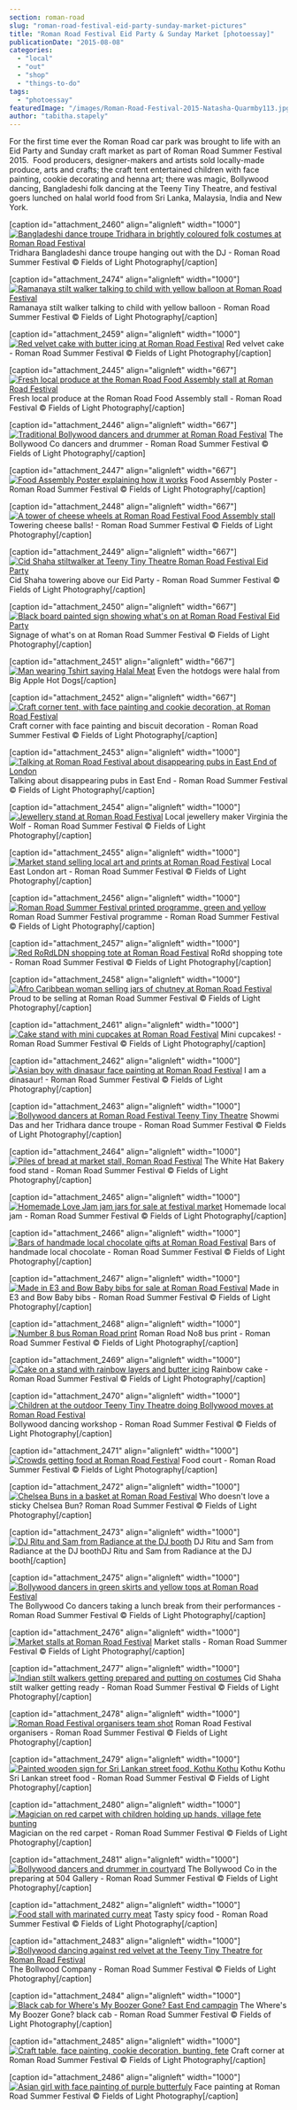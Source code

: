 ```yaml
---
section: roman-road
slug: "roman-road-festival-eid-party-sunday-market-pictures"
title: "Roman Road Festival Eid Party & Sunday Market [photoessay]"
publicationDate: "2015-08-08"
categories: 
  - "local"
  - "out"
  - "shop"
  - "things-to-do"
tags: 
  - "photoessay"
featuredImage: "/images/Roman-Road-Festival-2015-Natasha-Quarmby113.jpg"
author: "tabitha.stapely"
---
```


For the first time ever the Roman Road car park was brought to life with an Eid Party and Sunday craft market as part of Roman Road Summer Festival 2015.  Food producers, designer-makers and artists sold locally-made produce, arts and crafts; the craft tent entertained children with face painting, cookie decorating and henna art; there was magic, Bollywood dancing, Bangladeshi folk dancing at the Teeny Tiny Theatre, and festival goers lunched on halal world food from Sri Lanka, Malaysia, India and New York.

\[caption id="attachment\_2460" align="alignleft" width="1000"\][![Bangladeshi dance troupe Tridhara in brightly coloured folk costumes at Roman Road Festival](/images/Roman-Road-Festival-2015-Natasha-Quarmby23.jpg)](https://romanroadlondon.com/wp-content/uploads/2015/08/Roman-Road-Festival-2015-Natasha-Quarmby23.jpg) Tridhara Bangladeshi dance troupe hanging out with the DJ - Roman Road Summer Festival © Fields of Light Photography\[/caption\]

\[caption id="attachment\_2474" align="alignleft" width="1000"\][![Ramanaya stilt walker talking to child with yellow balloon at Roman Road Festival](/images/Roman-Road-Festival-2015-Natasha-Quarmby113.jpg)](https://romanroadlondon.com/wp-content/uploads/2015/08/Roman-Road-Festival-2015-Natasha-Quarmby113.jpg) Ramanaya stilt walker talking to child with yellow balloon - Roman Road Summer Festival © Fields of Light Photography\[/caption\]

\[caption id="attachment\_2459" align="alignleft" width="1000"\][![Red velvet cake with butter icing at Roman Road Festival](/images/Roman-Road-Festival-2015-Natasha-Quarmby19.jpg)](https://romanroadlondon.com/wp-content/uploads/2015/08/Roman-Road-Festival-2015-Natasha-Quarmby19.jpg) Red velvet cake - Roman Road Summer Festival © Fields of Light Photography\[/caption\]

\[caption id="attachment\_2445" align="alignleft" width="667"\][![Fresh local produce at the Roman Road Food Assembly stall at Roman Road Festival](/images/Roman-Road-Festival-2015-Natasha-Quarmby-3.jpg)](https://romanroadlondon.com/wp-content/uploads/2015/08/Roman-Road-Festival-2015-Natasha-Quarmby-3.jpg) Fresh local produce at the Roman Road Food Assembly stall - Roman Road Festival © Fields of Light Photography\[/caption\]

\[caption id="attachment\_2446" align="alignleft" width="667"\][![Traditional Bollywood dancers and drummer at Roman Road Festival](/images/Roman-Road-Festival-2015-Natasha-Quarmby-5.jpg)](https://romanroadlondon.com/wp-content/uploads/2015/08/Roman-Road-Festival-2015-Natasha-Quarmby-5.jpg) The Bollywood Co dancers and drummer - Roman Road Summer Festival © Fields of Light Photography\[/caption\]

\[caption id="attachment\_2447" align="alignleft" width="667"\][![Food Assembly Poster explaining how it works](/images/Roman-Road-Festival-2015-Natasha-Quarmby-22.jpg)](https://romanroadlondon.com/wp-content/uploads/2015/08/Roman-Road-Festival-2015-Natasha-Quarmby-22.jpg) Food Assembly Poster - Roman Road Summer Festival © Fields of Light Photography\[/caption\]

\[caption id="attachment\_2448" align="alignleft" width="667"\][![A tower of cheese wheels at Roman Road Festival Food Assembly stall](/images/Roman-Road-Festival-2015-Natasha-Quarmby-26.jpg)](https://romanroadlondon.com/wp-content/uploads/2015/08/Roman-Road-Festival-2015-Natasha-Quarmby-26.jpg) Towering cheese balls! - Roman Road Summer Festival © Fields of Light Photography\[/caption\]

\[caption id="attachment\_2449" align="alignleft" width="667"\][![Cid Shaha stiltwalker at Teeny Tiny Theatre Roman Road Festival Eid Party](/images/Roman-Road-Festival-2015-Natasha-Quarmby-38.jpg)](https://romanroadlondon.com/wp-content/uploads/2015/08/Roman-Road-Festival-2015-Natasha-Quarmby-38.jpg) Cid Shaha towering above our Eid Party - Roman Road Summer Festival © Fields of Light Photography\[/caption\]

\[caption id="attachment\_2450" align="alignleft" width="667"\][![Black board painted sign showing what's on at Roman Road Festival Eid Party ](/images/Roman-Road-Festival-2015-Natasha-Quarmby-62.jpg)](https://romanroadlondon.com/wp-content/uploads/2015/08/Roman-Road-Festival-2015-Natasha-Quarmby-62.jpg) Signage of what's on at Roman Road Summer Festival © Fields of Light Photography\[/caption\]

\[caption id="attachment\_2451" align="alignleft" width="667"\][![Man wearing Tshirt saying Halal Meat](/images/Roman-Road-Festival-2015-Natasha-Quarmby-67.jpg)](https://romanroadlondon.com/wp-content/uploads/2015/08/Roman-Road-Festival-2015-Natasha-Quarmby-67.jpg) Even the hotdogs were halal from Big Apple Hot Dogs\[/caption\]

\[caption id="attachment\_2452" align="alignleft" width="667"\][![Craft corner tent, with face painting and cookie decoration, at Roman Road Festival](/images/Roman-Road-Festival-2015-Natasha-Quarmby-69.jpg)](https://romanroadlondon.com/wp-content/uploads/2015/08/Roman-Road-Festival-2015-Natasha-Quarmby-69.jpg) Craft corner with face painting and biscuit decoration - Roman Road Summer Festival © Fields of Light Photography\[/caption\]

\[caption id="attachment\_2453" align="alignleft" width="1000"\][![Talking at Roman Road Festival about disappearing pubs in East End of London](/images/Roman-Road-Festival-2015-Natasha-Quarmby4.jpg)](https://romanroadlondon.com/wp-content/uploads/2015/08/Roman-Road-Festival-2015-Natasha-Quarmby4.jpg) Talking about disappearing pubs in East End - Roman Road Summer Festival © Fields of Light Photography\[/caption\]

\[caption id="attachment\_2454" align="alignleft" width="1000"\][![Jewellery stand at Roman Road Festival](/images/Roman-Road-Festival-2015-Natasha-Quarmby5.jpg)](https://romanroadlondon.com/wp-content/uploads/2015/08/Roman-Road-Festival-2015-Natasha-Quarmby5.jpg) Local jewellery maker Virginia the Wolf - Roman Road Summer Festival © Fields of Light Photography\[/caption\]

\[caption id="attachment\_2455" align="alignleft" width="1000"\][![Market stand selling local art and prints at Roman Road Festival](/images/Roman-Road-Festival-2015-Natasha-Quarmby7.jpg)](https://romanroadlondon.com/wp-content/uploads/2015/08/Roman-Road-Festival-2015-Natasha-Quarmby7.jpg) Local East London art - Roman Road Summer Festival © Fields of Light Photography\[/caption\]

\[caption id="attachment\_2456" align="alignleft" width="1000"\][![Roman Road Summer Festival printed programme, green and yellow](/images/Roman-Road-Festival-2015-Natasha-Quarmby12.jpg)](https://romanroadlondon.com/wp-content/uploads/2015/08/Roman-Road-Festival-2015-Natasha-Quarmby12.jpg) Roman Road Summer Festival programme - Roman Road Summer Festival © Fields of Light Photography\[/caption\]

\[caption id="attachment\_2457" align="alignleft" width="1000"\][![Red RoRdLDN shopping tote at Roman Road Festival](/images/Roman-Road-Festival-2015-Natasha-Quarmby13.jpg)](https://romanroadlondon.com/wp-content/uploads/2015/08/Roman-Road-Festival-2015-Natasha-Quarmby13.jpg) RoRd shopping tote - Roman Road Summer Festival © Fields of Light Photography\[/caption\]

\[caption id="attachment\_2458" align="alignleft" width="1000"\][![Afro Caribbean woman selling jars of chutney at Roman Road Festival](/images/Roman-Road-Festival-2015-Natasha-Quarmby16.jpg)](https://romanroadlondon.com/wp-content/uploads/2015/08/Roman-Road-Festival-2015-Natasha-Quarmby16.jpg) Proud to be selling at Roman Road Summer Festival © Fields of Light Photography\[/caption\]

\[caption id="attachment\_2461" align="alignleft" width="1000"\][![Cake stand with mini cupcakes at Roman Road Festival](/images/Roman-Road-Festival-2015-Natasha-Quarmby25.jpg)](https://romanroadlondon.com/wp-content/uploads/2015/08/Roman-Road-Festival-2015-Natasha-Quarmby25.jpg) Mini cupcakes! - Roman Road Summer Festival © Fields of Light Photography\[/caption\]

\[caption id="attachment\_2462" align="alignleft" width="1000"\][![Asian boy with dinasaur face painting at Roman Road Festival](/images/Roman-Road-Festival-2015-Natasha-Quarmby32.jpg)](https://romanroadlondon.com/wp-content/uploads/2015/08/Roman-Road-Festival-2015-Natasha-Quarmby32.jpg) I am a dinasaur! - Roman Road Summer Festival © Fields of Light Photography\[/caption\]

\[caption id="attachment\_2463" align="alignleft" width="1000"\][![Bollywood dancers at Roman Road Festival Teeny Tiny Theatre](/images/Roman-Road-Festival-2015-Natasha-Quarmby38.jpg)](https://romanroadlondon.com/wp-content/uploads/2015/08/Roman-Road-Festival-2015-Natasha-Quarmby38.jpg) Showmi Das and her Tridhara dance troupe - Roman Road Summer Festival © Fields of Light Photography\[/caption\]

\[caption id="attachment\_2464" align="alignleft" width="1000"\][![Piles of bread at market stall, Roman Road Festival](/images/Roman-Road-Festival-2015-Natasha-Quarmby39.jpg)](https://romanroadlondon.com/wp-content/uploads/2015/08/Roman-Road-Festival-2015-Natasha-Quarmby39.jpg) The White Hat Bakery food stand - Roman Road Summer Festival © Fields of Light Photography\[/caption\]

\[caption id="attachment\_2465" align="alignleft" width="1000"\][![Homemade Love Jam jam jars for sale at festival market](/images/Roman-Road-Festival-2015-Natasha-Quarmby49.jpg)](https://romanroadlondon.com/wp-content/uploads/2015/08/Roman-Road-Festival-2015-Natasha-Quarmby49.jpg) Homemade local jam - Roman Road Summer Festival © Fields of Light Photography\[/caption\]

\[caption id="attachment\_2466" align="alignleft" width="1000"\][![Bars of handmade local chocolate gifts at Roman Road Festival](/images/Roman-Road-Festival-2015-Natasha-Quarmby55.jpg)](https://romanroadlondon.com/wp-content/uploads/2015/08/Roman-Road-Festival-2015-Natasha-Quarmby55.jpg) Bars of handmade local chocolate - Roman Road Summer Festival © Fields of Light Photography\[/caption\]

\[caption id="attachment\_2467" align="alignleft" width="1000"\][![Made in E3 and Bow Baby bibs for sale at Roman Road Festival](/images/Roman-Road-Festival-2015-Natasha-Quarmby58.jpg)](https://romanroadlondon.com/wp-content/uploads/2015/08/Roman-Road-Festival-2015-Natasha-Quarmby58.jpg) Made in E3 and Bow Baby bibs - Roman Road Summer Festival © Fields of Light Photography\[/caption\]

\[caption id="attachment\_2468" align="alignleft" width="1000"\][![Number 8 bus Roman Road print](/images/Roman-Road-Festival-2015-Natasha-Quarmby60.jpg)](https://romanroadlondon.com/wp-content/uploads/2015/08/Roman-Road-Festival-2015-Natasha-Quarmby60.jpg) Roman Road No8 bus print - Roman Road Summer Festival © Fields of Light Photography\[/caption\]

\[caption id="attachment\_2469" align="alignleft" width="1000"\][![Cake on a stand with rainbow layers and butter icing](/images/Roman-Road-Festival-2015-Natasha-Quarmby73.jpg)](https://romanroadlondon.com/wp-content/uploads/2015/08/Roman-Road-Festival-2015-Natasha-Quarmby73.jpg) Rainbow cake - Roman Road Summer Festival © Fields of Light Photography\[/caption\]

\[caption id="attachment\_2470" align="alignleft" width="1000"\][![Children at the outdoor Teeny Tiny Theatre doing Bollywood moves at Roman Road Festival](/images/Roman-Road-Festival-2015-Natasha-Quarmby79.jpg)](https://romanroadlondon.com/wp-content/uploads/2015/08/Roman-Road-Festival-2015-Natasha-Quarmby79.jpg) Bollywood dancing workshop - Roman Road Summer Festival © Fields of Light Photography\[/caption\]

\[caption id="attachment\_2471" align="alignleft" width="1000"\][![Crowds getting food at Roman Road Festival](/images/Roman-Road-Festival-2015-Natasha-Quarmby92.jpg)](https://romanroadlondon.com/wp-content/uploads/2015/08/Roman-Road-Festival-2015-Natasha-Quarmby92.jpg) Food court - Roman Road Summer Festival © Fields of Light Photography\[/caption\]

\[caption id="attachment\_2472" align="alignleft" width="1000"\][![Chelsea Buns in a basket at Roman Road Festival](/images/Roman-Road-Festival-2015-Natasha-Quarmby107.jpg)](https://romanroadlondon.com/wp-content/uploads/2015/08/Roman-Road-Festival-2015-Natasha-Quarmby107.jpg) Who doesn't love a sticky Chelsea Bun? Roman Road Summer Festival © Fields of Light Photography\[/caption\]

\[caption id="attachment\_2473" align="alignleft" width="1000"\][![DJ Ritu and Sam from Radiance at the DJ booth](/images/Roman-Road-Festival-2015-Natasha-Quarmby108.jpg)](https://romanroadlondon.com/wp-content/uploads/2015/08/Roman-Road-Festival-2015-Natasha-Quarmby108.jpg) DJ Ritu and Sam from Radiance at the DJ boothDJ Ritu and Sam from Radiance at the DJ booth\[/caption\]

\[caption id="attachment\_2475" align="alignleft" width="1000"\][![Bollywood dancers in green skirts and yellow tops at Roman Road Festival](/images/Roman-Road-Festival-2015-Natasha-Quarmby132.jpg)](https://romanroadlondon.com/wp-content/uploads/2015/08/Roman-Road-Festival-2015-Natasha-Quarmby132.jpg) The Bollywood Co dancers taking a lunch break from their performances - Roman Road Summer Festival © Fields of Light Photography\[/caption\]

\[caption id="attachment\_2476" align="alignleft" width="1000"\][![Market stalls at Roman Road Festival](/images/Roman-Road-Festival-2015-Natasha-Quarmby136.jpg)](https://romanroadlondon.com/wp-content/uploads/2015/08/Roman-Road-Festival-2015-Natasha-Quarmby136.jpg) Market stalls - Roman Road Summer Festival © Fields of Light Photography\[/caption\]

\[caption id="attachment\_2477" align="alignleft" width="1000"\][![Indian stilt walkers getting prepared and putting on costumes](/images/Roman-Road-Festival-2015-Natasha-Quarmby139.jpg)](https://romanroadlondon.com/wp-content/uploads/2015/08/Roman-Road-Festival-2015-Natasha-Quarmby139.jpg) Cid Shaha stilt walker getting ready - Roman Road Summer Festival © Fields of Light Photography\[/caption\]

\[caption id="attachment\_2478" align="alignleft" width="1000"\][![Roman Road Festival organisers team shot](/images/Roman-Road-Festival-2015-Natasha-Quarmby140.jpg)](https://romanroadlondon.com/wp-content/uploads/2015/08/Roman-Road-Festival-2015-Natasha-Quarmby140.jpg) Roman Road Festival organisers - Roman Road Summer Festival © Fields of Light Photography\[/caption\]

\[caption id="attachment\_2479" align="alignleft" width="1000"\][![Painted wooden sign for Sri Lankan street food, Kothu Kothu](/images/Roman-Road-Festival-2015-Natasha-Quarmby162.jpg)](https://romanroadlondon.com/wp-content/uploads/2015/08/Roman-Road-Festival-2015-Natasha-Quarmby162.jpg) Kothu Kothu Sri Lankan street food - Roman Road Summer Festival © Fields of Light Photography\[/caption\]

\[caption id="attachment\_2480" align="alignleft" width="1000"\][![Magician on red carpet with children holding up hands, village fete bunting](/images/Roman-Road-Festival-2015-Natasha-Quarmby165.jpg)](https://romanroadlondon.com/wp-content/uploads/2015/08/Roman-Road-Festival-2015-Natasha-Quarmby165.jpg) Magician on the red carpet - Roman Road Summer Festival © Fields of Light Photography\[/caption\]

\[caption id="attachment\_2481" align="alignleft" width="1000"\][![Bollywood dancers and drummer in courtyard](/images/Roman-Road-Festival-2015-Natasha-Quarmby168.jpg)](https://romanroadlondon.com/wp-content/uploads/2015/08/Roman-Road-Festival-2015-Natasha-Quarmby168.jpg) The Bollywood Co in the preparing at 504 Gallery - Roman Road Summer Festival © Fields of Light Photography\[/caption\]

\[caption id="attachment\_2482" align="alignleft" width="1000"\][![Food stall with marinated curry meat](/images/Roman-Road-Festival-2015-Natasha-Quarmby170.jpg)](https://romanroadlondon.com/wp-content/uploads/2015/08/Roman-Road-Festival-2015-Natasha-Quarmby170.jpg) Tasty spicy food - Roman Road Summer Festival © Fields of Light Photography\[/caption\]

\[caption id="attachment\_2483" align="alignleft" width="1000"\][![Bollywood dancing against red velvet at the Teeny Tiny Theatre for Roman Road Festival](/images/Roman-Road-Festival-2015-Natasha-Quarmby193.jpg)](https://romanroadlondon.com/wp-content/uploads/2015/08/Roman-Road-Festival-2015-Natasha-Quarmby193.jpg) The Bollwood Company - Roman Road Summer Festival © Fields of Light Photography\[/caption\]

\[caption id="attachment\_2484" align="alignleft" width="1000"\][![Black cab for Where's My Boozer Gone? East End campagin](/images/Roman-Road-Festival-2015-Natasha-Quarmby200.jpg)](https://romanroadlondon.com/wp-content/uploads/2015/08/Roman-Road-Festival-2015-Natasha-Quarmby200.jpg) The Where's My Boozer Gone? black cab - Roman Road Summer Festival © Fields of Light Photography\[/caption\]

\[caption id="attachment\_2485" align="alignleft" width="1000"\][![Craft table, face painting, cookie decoration, bunting, fete](/images/Roman-Road-Festival-2015-Natasha-Quarmby201.jpg)](https://romanroadlondon.com/wp-content/uploads/2015/08/Roman-Road-Festival-2015-Natasha-Quarmby201.jpg) Craft corner at Roman Road Summer Festival © Fields of Light Photography\[/caption\]

\[caption id="attachment\_2486" align="alignleft" width="1000"\][![Asian girl with face painting of purple butterfuly](/images/Roman-Road-Festival-2015-Natasha-Quarmby206.jpg)](https://romanroadlondon.com/wp-content/uploads/2015/08/Roman-Road-Festival-2015-Natasha-Quarmby206.jpg) Face painting at Roman Road Summer Festival © Fields of Light Photography\[/caption\]
